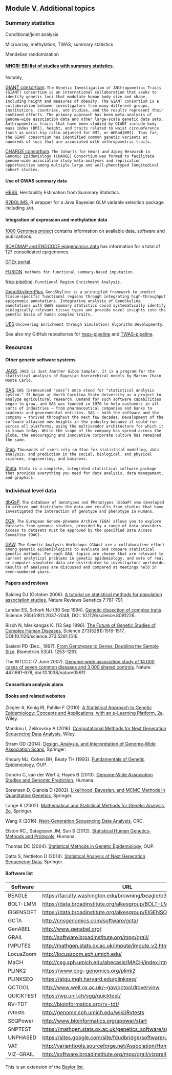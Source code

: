 ## Module V. Additional topics

### Summary statistics

Conditional/joint analysis

Microarray, methylation, TWAS, summary statistics

Mendelian randomization

#### [NHGRI-EBI list of studies with summary statistics](https://www.ebi.ac.uk/gwas/downloads/summary-statistics).

Notably,

[GIANT consortium](http://portals.broadinstitute.org/collaboration/giant/index.php/GIANT_consortium). `The Genetic Investigation of ANthropometric Traits (GIANT) consortium is an international collaboration that seeks to identify genetic loci that modulate human body size and shape, including height and measures of obesity. The GIANT consortium is a collaboration between investigators from many different groups, institutions, countries, and studies, and the results represent their combined efforts. The primary approach has been meta-analysis of genome-wide association data and other large-scale genetic data sets. Anthropometric traits that have been studied by GIANT include body mass index (BMI), height, and traits related to waist circumference (such as waist-hip ratio adjusted for BMI, or WHRadjBMI). Thus far, the GIANT consortium has identified common genetic variants at hundreds of loci that are associated with anthropometric traits.`

[CHARGE consortium](http://www.chargeconsortium.com/). `The Cohorts for Heart and Aging Research in Genomic Epidemiology (CHARGE) Consortium was formed to facilitate genome-wide association study meta-analyses and replication opportunities among multiple large and well-phenotyped longitudinal cohort studies.`

#### Use of GWAS summary data

[HESS](https://github.com/huwenboshi/hess), Heritability Estimation from Summary Statistics.

[R2BGLiMS](https://github.com/pjnewcombe/R2BGLiMS), R wrapper for a Java Bayesian GLM variable selection package including `JAM`.

#### Integration of expression and methylation data

[1000 Genomes project](http://www.internationalgenome.org/) contains information on available data, software and publications.

[ROADMAP and ENDCODE epigenomics data](http://egg2.wustl.edu/roadmap/web_portal/) has information for a total of 127 consolidated epigenomes.

[GTEx portal](https://gtexportal.org/home/).

[FUSION](https://github.com/gusevlab/fusion_twas). `methods for functional summary-based imputation.`

[frea-pipeline](https://github.com/aksarkar/frea-pipeline). `Functional Region Enrichment Analysis.`

[GenoSkyline-Plus](http://genocanyon.med.yale.edu/GenoSkyline). `GenoSkyline is a principled framework to predict tissue-specific functional regions through integrating high-throughput epigenomic annotations. Integrative analysis of GenoSkyline annotations with GWAS summary statistics could systematically identify biologically relevant tissue types and provide novel insights into the genetic basis of human complex traits.`

[UES](https://github.com/JamesHayes/uesEnrichment) `Uncovering Enrichment through Simulation) Algorithm Developmenty`.

See also my GitHub repositories for [hess-pipeline](https://github.com/jinghuazhao/hess-pipeline) and [TWAS-pipeline](https://github.com/jinghuazhao/TWAS-pipeline).

### Resources

#### Other generic software systems

[JAGS](https://sourceforge.net/projects/mcmc-jags/). `JAGS is Just Another Gibbs Sampler. It is a program for the statistical analysis of Bayesian hierarchical models by Markov Chain Monte Carlo.`

[SAS](http://www.sas.com). `SAS (pronounced "sass") once stood for "statistical analysis system." It began at North Carolina State University as a project to analyze agricultural research. Demand for such software capabilities began to grow, and SAS was founded in 1976 to help customers in all sorts of industries – from pharmaceutical companies and banks to academic and governmental entities. SAS – both the software and the company – thrived throughout the next few decades. Development of the software attained new heights in the industry because it could run across all platforms, using the multivendor architecture for which it is known today. While the scope of the company has spread across the globe, the encouraging and innovative corporate culture has remained the same.`

[Stan](http://mc-stan.org/). `Thousands of users rely on Stan for statistical modeling, data analysis, and prediction in the social, biological, and physical sciences, engineering, and business.`

[Stata](http://www.stata.com). `Stata is a complete, integrated statistical software package that provides everything you need for data analysis, data management, and graphics.`

### Individual level data

[dbGaP](https://www.ncbi.nlm.nih.gov/gap). `The database of Genotypes and Phenotypes (dbGaP) was developed to archive and distribute the data and results from studies that have investigated the interaction of genotype and phenotype in Humans.`

[EGA](https://www.ebi.ac.uk/ega/home). `The European Genome-phenome Archive (EGA) allows you to explore datasets from genomic studies, provided by a range of data providers. Access to datasets must be approved by the specified Data Access Committee (DAC).`

[GAW](https://www.gaworkshop.org/). `The Genetic Analysis Workshops (GAWs) are a collaborative effort among genetic epidemiologists to evaluate and compare statistical genetic methods. For each GAW, topics are chosen that are relevant to current analytical problems in genetic epidemiology, and sets of real or computer-simulated data are distributed to investigators worldwide.  Results of analyses are discussed and compared at meetings held in even-numbered years.`

#### Papers and reviews

Balding DJ (October 2006). [A tutorial on statistical methods for population association studies](http://www.nature.com/nrg/journal/v7/n10/abs/nrg1916.html), Nature Reviews Genetics 7:781-791.

Lander ES, Schork NJ (30 Sep 1994). [Genetic dissection of complex traits](http://science.sciencemag.org/content/265/5181/2037.long). Science 265(5181):2037-2048, DOI: 10.1126/science.8091226.

Risch N, Merikangas K. (13 Sep 1996). [The Future of Genetic Studies of Complex Human Diseases](http://science.sciencemag.org/content/273/5281/1516.long), Science 273(5281):1516-1517, DOI:10.1126/science.273.5281.1516.

Sasieni PD (Dec., 1997). [From Genotypes to Genes: Doubling the Sample Size](https://www.jstor.org/stable/2533494?seq=1#page_scan_tab_contents). Biometrics 53(4): 1253-1261.

The WTCCC (7 June 2007). [Genome-wide association study of 14,000 cases of seven common diseases and 3,000 shared controls](http://www.nature.com/nature/journal/v447/n7145/full/nature05911.html). Nature 447:661-678, doi:10.1038/nature05911.


#### Consortium analysis plans

#### Books and related websites

Ziegler A, Konig IR, Pahlke F (2010). [A Statistical Approach to Genetic Epidemiology: Concepts and Applications, with an e-Learning Platform, 2e](http://eu.wiley.com/WileyCDA/WileyTitle/productCd-3527323899.html), Wiley.

Mandoiu I, Zelikovsky A (2016). [Computational Methods for Next Generation Sequencing Data Analysis](http://eu.wiley.com/WileyCDA/WileyTitle/productCd-1118169484.html), Wiley.

Stram OD (2014). [Design, Analysis, and Interpretation of Genome-Wide Association Scans](http://www.springer.com/gp/book/9781461494423), Springer.

Khoury MJ, Cohen BH, Beaty TH (1993). [Fundamentals of Genetic Epidemiology](https://www.amazon.co.uk/Fundamentals-Genetic-Epidemiology-Monographs-Biostatistics/dp/0195052889), OUP.

Gondro C, van der Werf J, Hayes B (2013). [Genome-Wide Association Studies and Genomic Prediction](http://www.springer.com/gb/book/9781627034463), Humana.

Sorensen D, Gianola D (2002). [Likelihood, Bayesian, and MCMC Methods in Quantitative Genetics](http://www.springer.com/gb/book/9780387954400), Springer.

Lange K (2002). [Mathematical and Statistical Methods for Genetic Analysis, 2e](http://www.springer.com/gb/book/9780387953892), Springer.

Wang X (2016). [Next-Generation Sequencing Data Analysis](https://www.crcpress.com/Next-Generation-Sequencing-Data-Analysis/Wang/p/book/9781482217889), CRC.

Elston RC., Satagopan JM, Sun S (2012). [Statistical Human Genetics-Methods and Protocols](http://www.springer.com/gb/book/9781617795541), Humana.

Thomas DC (2004). [Statistical Methods in Genetic Epidemiology](https://global.oup.com/academic/product/statistical-methods-in-genetic-epidemiology-9780195159394?cc=gb&lang=en&), OUP.

Datta S, Nettleton D (2014). [Statistical Analysis of Next Generation Sequencing Data](http://www.springer.com/cn/book/9783319072111), Springer.


#### Boftware list

Software | URL
---------|-------------------------------------------------------
BEAGLE | https://faculty.washington.edu/browning/beagle/b3.html
BOLT-LMM | https://data.broadinstitute.org/alkesgroup/BOLT-LMM/
EIGENSOFT| https://data.broadinstitute.org/alkesgroup/EIGENSOFT/
GCTA | http://cnsgenomics.com/software/gcta/
GenABEL | http://www.genabel.org/
GRAIL | http://software.broadinstitute.org/mpg/grail/
IMPUTE2 | http://mathgen.stats.ox.ac.uk/impute/impute_v2.html
LocusZoom | http://locuszoom.sph.umich.edu/
MaCH | http://csg.sph.umich.edu/abecasis/MACH/index.html
PLINK2 | https://www.cog-genomics.org/plink2
PLINKSEQ | https://atgu.mgh.harvard.edu/plinkseq/
QCTOOL | http://www.well.ox.ac.uk/~gav/qctool/#overview
QUICKTEST | https://wp.unil.ch/sgg/quicktest/
RV-TDT | http://bioinformatics.org/rv-tdt/
rvtests | http://genome.sph.umich.edu/wiki/Rvtests
SEQPower | http://www.bioinformatics.org/spower/start
SNPTEST | https://mathgen.stats.ox.ac.uk/genetics_software/snptest/snptest.html
UNPHASED | https://sites.google.com/site/fdudbridge/software/unphased-3-1
VAT | http://varianttools.sourceforge.net/Association/HomePage
VIZ-GRAIL | http://software.broadinstitute.org/mpg/grail/vizgrail.html

This is an extension of the [Baylor list](https://statgen.research.bcm.edu/index.php/Genassoc2016).
